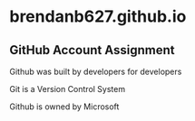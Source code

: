 # brendanb627.github.io
## GitHub Account Assignment
Github was built by developers for developers

Git is a Version Control System

Github is owned by Microsoft
